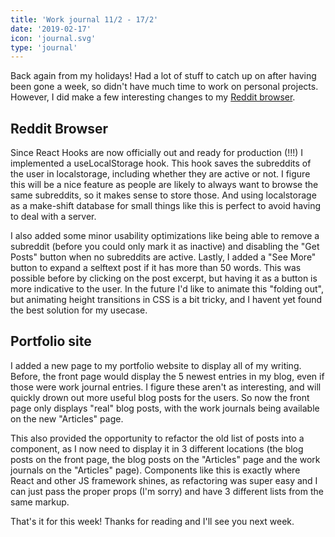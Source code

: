 ```yaml
---
title: 'Work journal 11/2 - 17/2'
date: '2019-02-17'
icon: 'journal.svg'
type: 'journal'
---
```


Back again from my holidays! Had a lot of stuff to catch up on after having been gone a week, so didn't have much time to work on personal projects. However, I did make a few interesting changes to my [Reddit browser](https://reddit-browser.netlify.com/).

## Reddit Browser

Since React Hooks are now officially out and ready for production (!!!) I implemented a useLocalStorage hook. This hook saves the subreddits of the user in localstorage, including whether they are active or not. I figure this will be a nice feature as people are likely to always want to browse the same subreddits, so it makes sense to store those. And using localstorage as a make-shift database for small things like this is perfect to avoid having to deal with a server.

I also added some minor usability optimizations like being able to remove a subreddit (before you could only mark it as inactive) and disabling the "Get Posts" button when no subreddits are active. Lastly, I added a "See More" button to expand a selftext post if it has more than 50 words. This was possible before by clicking on the post excerpt, but having it as a button is more indicative to the user. In the future I'd like to animate this "folding out", but animating height transitions in CSS is a bit tricky, and I havent yet found the best solution for my usecase.

## Portfolio site

I added a new page to my portfolio website to display all of my writing. Before, the front page would display the 5 newest entries in my blog, even if those were work journal entries. I figure these aren't as interesting, and will quickly drown out more useful blog posts for the users. So now the front page only displays "real" blog posts, with the work journals being available on the new "Articles" page.

This also provided the opportunity to refactor the old list of posts into a component, as I now need to display it in 3 different locations (the blog posts on the front page, the blog posts on the "Articles" page and the work journals on the "Articles" page). Components like this is exactly where React and other JS framework shines, as refactoring was super easy and I can just pass the proper props (I'm sorry) and have 3 different lists from the same markup.

That's it for this week! Thanks for reading and I'll see you next week.
